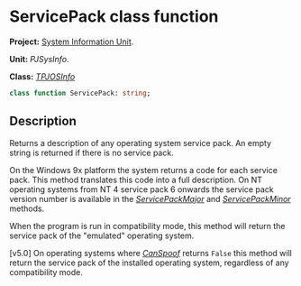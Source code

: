 # ServicePack class function #

**Project:** [System Information Unit](../API.md).

**Unit:** _PJSysInfo_.

**Class:** _[TPJOSInfo](./TPJOSInfo.md)_

```pascal
class function ServicePack: string;
```

## Description ##

Returns a description of any operating system service pack. An empty string is returned if there is no service pack.

On the Windows 9x platform the system returns a code for each service pack. This method translates this code into a full description. On NT operating systems from NT 4 service pack 6 onwards the service pack version number is available in the _[ServicePackMajor](./TPJOSInfo-ServicePackMajor.md)_ and _[ServicePackMinor](./TPJOSInfo-ServicePackMinor.md)_ methods.

When the program is run in compatibility mode, this method will return the service pack of the "emulated" operating system.

[v5.0] On operating systems where _[CanSpoof](./TPJOSInfo-CanSpoof.md)_ returns `False` this method will return the service pack of the installed operating system, regardless of any compatibility mode.